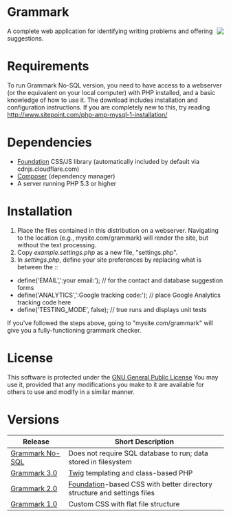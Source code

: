Grammark
========
<img src="https://github.com/markfullmer/grammark/blob/master/img/screenshot1.png" align="right" />
A complete web application for identifying writing problems and offering suggestions.

Requirements
============
To run Grammark No-SQL version, you need to have access to a webserver (or the equivalent on your
local computer) with PHP installed, and a basic knowledge of how to use it. The download includes installation and configuration instructions. If you are
 completely new to this, try reading http://www.sitepoint.com/php-amp-mysql-1-installation/

Dependencies
============
- [Foundation](http://foundation.zurb.com/) CSS/JS library (automatically
included by default via cdnjs.cloudflare.com)
- [Composer](https://getcomposer.org/) (dependency manager)
- A server running PHP 5.3 or higher

Installation
============
1. Place the files contained in this distribution on a webserver. Navigating to
the location (e.g., mysite.com/grammark) will render the site, but without the
text processing.
2. Copy *example.settings.php* as a new file, "settings.php".
4. In *settings.php*, define your site preferences by replacing what is between the ::
 - define('EMAIL',':your email:'); // for the contact and database suggestion forms
 - define('ANALYTICS',':Google tracking code:'); // place Google Analytics tracking code here
 - define('TESTING_MODE', false); // true runs and displays unit tests

If you've followed the steps above, going to "mysite.com/grammark" will give you
a fully-functioning grammark checker.

License
=======
This software is protected under the [GNU General Public License](http://www.gnu.org/licenses/gpl.html)
You may use it, provided that any modifications you make to it are available for
others to use and modify in a similar manner.

Versions
========
Release       | Short Description
------------- | -------------
[Grammark No-SQL](https://github.com/markfullmer/grammark/tree/No-SQL)  | Does not require SQL database to run; data stored in filesystem
[Grammark 3.0](https://github.com/markfullmer/grammark/tree/Version-3)  | [Twig](http://twig.sensiolabs.org/) templating and class-based PHP
[Grammark 2.0](https://github.com/markfullmer/grammark/tree/Version-2)  | [Foundation](http://foundation.zurb.com/)-based CSS with better directory structure and settings files
[Grammark 1.0](https://github.com/markfullmer/grammark/tree/Version-1)  | Custom CSS with flat file structure

